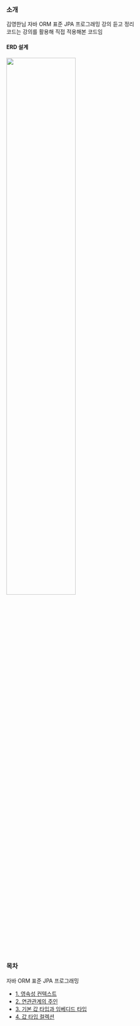 ### 소개
김영한님 자바 ORM 표준 JPA 프로그래밍 강의 듣고 정리</br>
코드는 강의를 활용해 직접 적용해본 코드임

#### ERD 설계
<img src="https://user-images.githubusercontent.com/88755733/186112977-68ba50da-6e4b-4a73-8a58-cd7ff961ff01.png" width="60%">



### 목차
자바 ORM 표준 JPA 프로그래밍</br>
* [1. 영속성 컨텍스트](https://abcdefgh123123.tistory.com/465)
* [2. 연관관계의 주인](https://abcdefgh123123.tistory.com/472)
* [3. 기본 값 타입과 임베디드 타입](https://abcdefgh123123.tistory.com/478)
* [4. 값 타입 컬렉션](https://abcdefgh123123.tistory.com/479)
